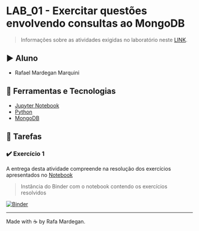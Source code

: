 # LAB_01 - Exercitar questões envolvendo consultas ao MongoDB

> Informações sobre as atividades exigidas no laboratório neste [LINK](https://github.com/thedatasociety/lab-mongodb).

## :arrow_forward: Aluno
* Rafael Mardegan Marquini

## :hammer: Ferramentas e Tecnologias
* [Jupyter Notebook](https://jupyter.org/)
* [Python](https://www.python.org/)
* [MongoDB](https://www.mongodb.com/)

## :pencil: Tarefas

### :heavy_check_mark: Exercício 1

A entrega desta atividade compreende na resolução dos exercícios apresentados no [Notebook](https://github.com/rmmarquini/engsoft-inf325-lab-mongodb/blob/master/lab1/Exercicio%201%20%5Bpt-br%5D.ipynb)

> Instância do Binder com o notebook contendo os exercícios resolvidos

[![Binder](https://mybinder.org/badge_logo.svg)](https://mybinder.org/v2/gh/rmmarquini/engsoft-inf325-lab-mongodb/master)

---
Made with :coffee: by Rafa Mardegan.
